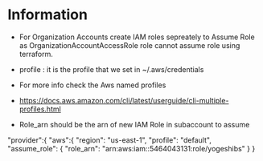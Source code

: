 # Information

- For Organization Accounts create IAM roles sepreately to Assume Role as OrganizationAccountAccessRole role cannot assume role using terraform.

- profile : it is the profile that we set in ~/.aws/credentials

- For more info check the Aws named profiles

- https://docs.aws.amazon.com/cli/latest/userguide/cli-multiple-profiles.html

- Role_arn should be the arn of new IAM Role in subaccount to assume

"provider":{
    "aws":{
      "region": "us-east-1",
      "profile": "default",
      "assume_role": {
        "role_arn": "arn:aws:iam::5464043131:role/yogeshibs"
      }
    }
